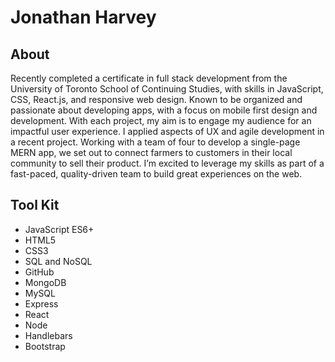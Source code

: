 # Jonathan Harvey

## About
Recently completed a certificate in full stack development from the University of Toronto School of Continuing Studies, with skills in JavaScript, CSS, React.js, and responsive web design.  Known to be organized and passionate about developing apps, with a focus on mobile first design and development.  With each project, my aim is to engage my audience for an impactful user experience.  I applied aspects of UX and agile development in a recent project.  Working with a team of four to develop a single-page MERN app, we set out to connect farmers to customers in their local community to sell their product.  I’m excited to leverage my skills as part of a fast-paced, quality-driven team to build great experiences on the web.

## Tool Kit
* JavaScript ES6+
* HTML5
* CSS3
* SQL and NoSQL
* GitHub
* MongoDB
* MySQL
* Express
* React
* Node
* Handlebars
* Bootstrap

<!---
harviator/harviator is a ✨ special ✨ repository because its `README.md` (this file) appears on your GitHub profile.
You can click the Preview link to take a look at your changes.
--->
